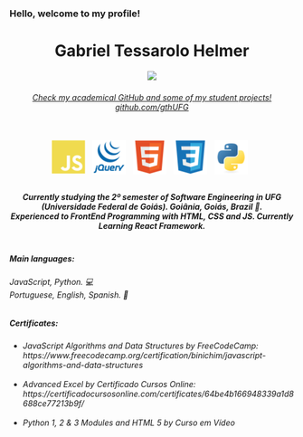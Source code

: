 ### Hello, welcome to my profile!

<div align="center">
  <h1>Gabriel Tessarolo Helmer</h1>

<div align="center">
    <a href="https://github.com/gthUFG"><img src="https://github.com/gthUFG.png" width="80"><h6>Check my academical GitHub and some of my student projects!<br><a href="https://github.com/gthUFG">github.com/gthUFG</a></h6></a>
</div>

<br>
  <img width="60" height="60" src="https://raw.githubusercontent.com/devicons/devicon/master/icons/javascript/javascript-plain.svg">&nbsp&nbsp
  <img width="60" height="60" src="https://github.com/devicons/devicon/blob/master/icons/jquery/jquery-plain-wordmark.svg">&nbsp&nbsp
<!--   <img width="60" height="60" src="https://github.com/devicons/devicon/blob/master/icons/bootstrap/bootstrap-original.svg">&nbsp&nbsp -->
<!--   <img width="60" height="60" src="https://github.com/devicons/devicon/blob/master/icons/react/react-original.svg">&nbsp&nbsp -->
  <img width="60" height="60" src="https://github.com/devicons/devicon/blob/master/icons/html5/html5-original.svg">&nbsp&nbsp
  <img width="60" height="60" src="https://github.com/devicons/devicon/blob/master/icons/css3/css3-original.svg">&nbsp&nbsp
  <img width="60" height="60" src="https://github.com/devicons/devicon/blob/master/icons/python/python-original.svg">&nbsp&nbsp
<br>

<h2></h2>


<h5>Currently studying the 2º semester of Software Engineering in UFG (Universidade Federal de Goiás). Goiânia, Goiás, Brazil 🧭.<br>Experienced to FrontEnd Programming with HTML, CSS and JS. Currently Learning React Framework.<br><br> </h5>
  
  
</div>

<div align="center">

 <!--<img src="https://github-readme-stats.vercel.app/api?username=gabrielTessarolo&theme=blue-green&show_icons=true&hide_border=true&count_private=true" alt="gabrielTessarolo's GitHub Stats" width="278"/>
 <img src="https://github-readme-stats.vercel.app/api/top-langs/?username=gabrielTessarolo&theme=blue-green&show_icons=true&hide_border=true&layout=compact" alt="gabrielTessarolo's GitHub Stats" width="250"/>
 <img src="https://github-readme-streak-stats.herokuapp.com/?user=gabrielTessarolo&theme=blue-green&hide_border=true" alt="gabrielTessarolo's GitHub Stats" width="295"/>-->
</div>

<h5>Main languages:<h5>
<h6>JavaScript, Python. 💻 <br>
Portuguese, English, Spanish. 📖</h6>
<h5>Certificates:</h5>
<ul>
<h6><li>JavaScript Algorithms and Data Structures by FreeCodeCamp: https://www.freecodecamp.org/certification/binichim/javascript-algorithms-and-data-structures</li><br>
<li>Advanced Excel by Certificado Cursos Online: https://certificadocursosonline.com/certificates/64be4b166948339a1d8688ce77213b9f/</li><br>
<li>Python 1, 2 & 3 Modules and HTML 5 by Curso em Vídeo</li></h6>
</ul>

